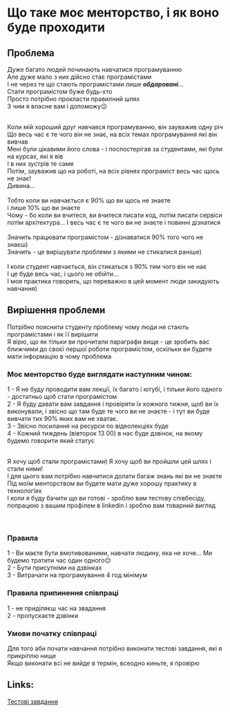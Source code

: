 # Що таке моє менторство, і як воно буде проходити

## Проблема
Дуже багато людей починають навчатися програмуванню</br>
Але дуже мало з них дійсно стає програмістами</br>
І не через те що стають програмістами лише ***обдаровані***...</br>
Стати програмістом буже будь-хто</br>
Просто потрібно прокласти правилний шлях</br>
З чим я власне вам і допоможу😉</br>


</br>
Коли мій хороший друг навчався програмуванню, він зауважив одну річ</br>
Що весь час є те чого він не знає, на всіх темах програмування які він вивчав</br>
Мені були цікавими його слова - і поспостерігав за студентами, які були на курсах, які я вів</br>
І в них зустрів те саме</br>
Потім, зауважив що на роботі, на всіх рівнях програміст весь час щось не знає!</br>
Дивина...</br>


</br>
Тобто коли ви навчається є 90% що ви щось не знаєте</br>
і лише 10% що ви знаєте</br>
Чому - бо коли ви вчитеся, ви вчитеся писати код, потім писати сервіси</br>
потім архітектура... І весь час є те чого ви не знаєте і повинні дізнатися</br>


</br>
Значить працювати програмістом - дізнаватися 90% того чого не знаєш)</br>
Значить - це вирішувати проблеми з якими не стикалися раніше)</br>



</br>
І коли студент навчається, він стикаться з 90% тим чого він не нає</br>
І це буде весь час, і цього не обійти...</br>
І моя практика говорить, що переважно в цей момент люди закидують навчання)</br>


## Вирішення проблеми

Потрібно пояснити студенту проблему чому люди не стають програмістами і як її вирішити</br>
Я вірю, що як тільки ви прочитали параграфи вище - це зробить вас ближчими до своєї першої роботи програмістом, оскільки ви будете мати інформацію в чому проблема</br>


### Моє менторство буде виглядати наступним чином:

1 - Я не буду проводити вам лекції, їх багато і ютубі, і тільки його одного - достатньо щоб стати програмістом</br>
2 - Я буду давати вам завдання і провіряти їх кожного тижня, щоб ви їх виконували, і звісно що там буде те чого ви не знаєте - і тут ви буде вивчати тих 90% яких вам не хватає.</br>
3 - Звісно посилання на ресурси по відеолекціях буде</br>
4 - Кожний тиждень (вівторок 13 00) в нас буде дзвінок, на якому будемо говорити який статус</br>


</br>
Я хочу щоб стали програмістами) Я хочу щоб ви пройшли цей шлях і стали ними!</br>
І для цього вам потрібно навчитися долати багаж знань які ви не знаєте</br>
Під моїм менторством ви будете мати дуже хорошу практику в технологіях</br>
І коли я буду бачити що ви готові - зроблю вам тестову співбесіду, попрацюю з вашим профілем в linkedin і зроблю вам товарний вигляд</br>

</br>
</br>


### Правила
1 - Ви маєте бути вмотивованими, навчати людину, яка не хоче... Ми будемо тратити час один одного😔</br>
2 - Бути присутніми на дзвінках</br>
3 - Витрачати на програмування 4 год мінімум</br>

### Правила припинення співпраці
1 - не приділяєш час на звадання</br>
2 - пропускаєте дзвінки</br>




### Умови початку співпраці
Для того аби почати навчання потрібно виконати тестові завдання, які я прикріплю нище</br>
Якщо виконати всі не вийде в термін, всеодно киньте, я провірю</br>

## Links:
[Тестові завдання](https://github.com/j-five-s/public/tree/main/tasks)




